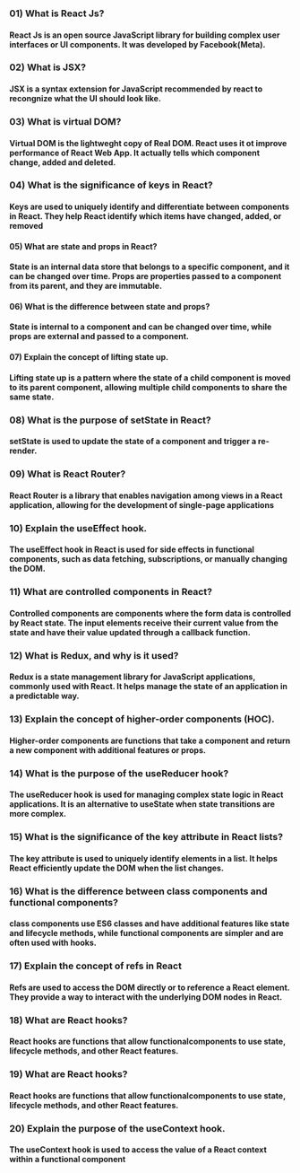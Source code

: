 ### 01) What is React Js?

#### React Js is an open source JavaScript library for building complex user interfaces or UI components. It was developed by Facebook(Meta).

### 02) What is JSX?

#### JSX is a syntax extension for JavaScript recommended by react to recongnize what the UI should look like.

### 03) What is virtual DOM?

#### Virtual DOM is the lightweght copy of Real DOM. React uses it ot improve performance of React Web App. It actually tells which component change, added and deleted.

### 04) What is the significance of keys in React?

#### Keys are used to uniquely identify and differentiate between components in React. They help React identify which items have changed, added, or removed

#### 05) What are state and props in React?

#### State is an internal data store that belongs to a specific component, and it can be changed over time. Props are properties passed to a component from its parent, and they are immutable.

#### 06) What is the difference between state and props?

#### State is internal to a component and can be changed over time, while props are external and passed to a component.

#### 07) Explain the concept of lifting state up.

#### Lifting state up is a pattern where the state of a child component is moved to its parent component, allowing multiple child components to share the same state.

### 08) What is the purpose of setState in React?

#### setState is used to update the state of a component and trigger a re-render.

### 09) What is React Router?

#### React Router is a library that enables navigation among views in a React application, allowing for the development of single-page applications

### 10) Explain the useEffect hook.

#### The useEffect hook in React is used for side effects in functional components, such as data fetching, subscriptions, or manually changing the DOM.

### 11) What are controlled components in React?

#### Controlled components are components where the form data is controlled by React state. The input elements receive their current value from the state and have their value updated through a callback function.

### 12) What is Redux, and why is it used?

#### Redux is a state management library for JavaScript applications, commonly used with React. It helps manage the state of an application in a predictable way.

### 13) Explain the concept of higher-order components (HOC).

#### Higher-order components are functions that take a component and return a new component with additional features or props.

### 14) What is the purpose of the useReducer hook?

#### The useReducer hook is used for managing complex state logic in React applications. It is an alternative to useState when state transitions are more complex.

### 15) What is the significance of the key attribute in React lists?

#### The key attribute is used to uniquely identify elements in a list. It helps React efficiently update the DOM when the list changes.

### 16) What is the difference between class components and functional components?

#### class components use ES6 classes and have additional features like state and lifecycle methods, while functional components are simpler and are often used with hooks.

### 17) Explain the concept of refs in React

#### Refs are used to access the DOM directly or to reference a React element. They provide a way to interact with the underlying DOM nodes in React.

### 18) What are React hooks?

#### React hooks are functions that allow functionalcomponents to use state, lifecycle methods, and other React features.

### 19) What are React hooks?

#### React hooks are functions that allow functionalcomponents to use state, lifecycle methods, and other React features.

### 20) Explain the purpose of the useContext hook.

#### The useContext hook is used to access the value of a React context within a functional component
